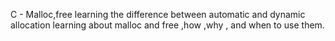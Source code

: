C - Malloc,free
learning the difference between automatic and dynamic allocation
learning about malloc and free ,how ,why , and when to use them.
